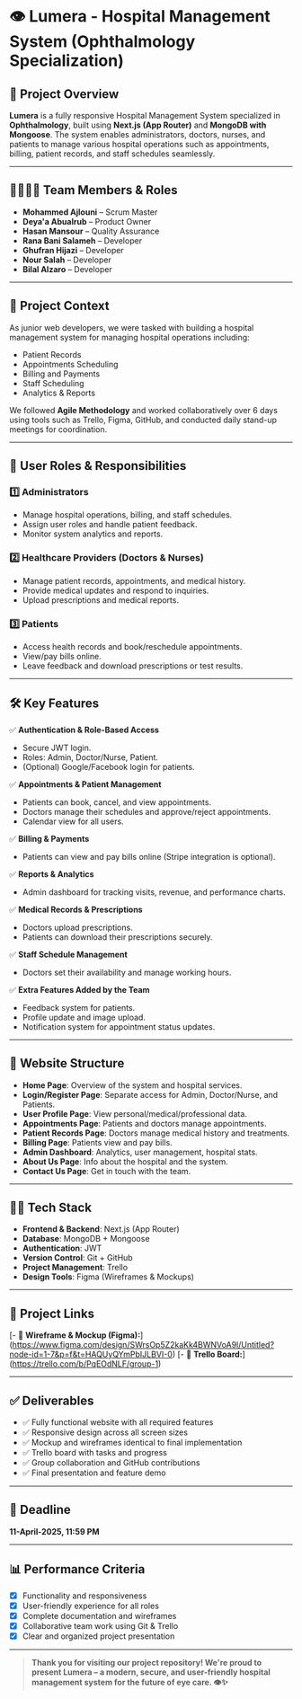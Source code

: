 # 👁️ Lumera - Hospital Management System (Ophthalmology Specialization)

## 🏥 Project Overview

**Lumera** is a fully responsive Hospital Management System specialized in **Ophthalmology**, built using **Next.js (App Router)** and **MongoDB with Mongoose**. The system enables administrators, doctors, nurses, and patients to manage various hospital operations such as appointments, billing, patient records, and staff schedules seamlessly.

---

## 👨‍👩‍👧‍👦 Team Members & Roles

- **Mohammed Ajlouni** – Scrum Master  
- **Deya'a Abualrub** – Product Owner  
- **Hasan Mansour** – Quality Assurance  
- **Rana Bani Salameh** – Developer  
- **Ghufran Hijazi** – Developer  
- **Nour Salah** – Developer  
- **Bilal Alzaro** – Developer  

---

## 🧠 Project Context

As junior web developers, we were tasked with building a hospital management system for managing hospital operations including:

- Patient Records
- Appointments Scheduling
- Billing and Payments
- Staff Scheduling
- Analytics & Reports

We followed **Agile Methodology** and worked collaboratively over 6 days using tools such as Trello, Figma, GitHub, and conducted daily stand-up meetings for coordination.

---

## 👥 User Roles & Responsibilities

### 1️⃣ Administrators
- Manage hospital operations, billing, and staff schedules.
- Assign user roles and handle patient feedback.
- Monitor system analytics and reports.

### 2️⃣ Healthcare Providers (Doctors & Nurses)
- Manage patient records, appointments, and medical history.
- Provide medical updates and respond to inquiries.
- Upload prescriptions and medical reports.

### 3️⃣ Patients
- Access health records and book/reschedule appointments.
- View/pay bills online.
- Leave feedback and download prescriptions or test results.

---

## 🛠 Key Features

✅ **Authentication & Role-Based Access**  
- Secure JWT login.  
- Roles: Admin, Doctor/Nurse, Patient.  
- (Optional) Google/Facebook login for patients.

✅ **Appointments & Patient Management**  
- Patients can book, cancel, and view appointments.  
- Doctors manage their schedules and approve/reject appointments.  
- Calendar view for all users.

✅ **Billing & Payments**  
- Patients can view and pay bills online (Stripe integration is optional).

✅ **Reports & Analytics**  
- Admin dashboard for tracking visits, revenue, and performance charts.

✅ **Medical Records & Prescriptions**  
- Doctors upload prescriptions.  
- Patients can download their prescriptions securely.

✅ **Staff Schedule Management**  
- Doctors set their availability and manage working hours.

✅ **Extra Features Added by the Team**
- Feedback system for patients.
- Profile update and image upload.
- Notification system for appointment status updates.

---

## 🧱 Website Structure

- **Home Page**: Overview of the system and hospital services.
- **Login/Register Page**: Separate access for Admin, Doctor/Nurse, and Patients.
- **User Profile Page**: View personal/medical/professional data.
- **Appointments Page**: Patients and doctors manage appointments.
- **Patient Records Page**: Doctors manage medical history and treatments.
- **Billing Page**: Patients view and pay bills.
- **Admin Dashboard**: Analytics, user management, hospital stats.
- **About Us Page**: Info about the hospital and the system.
- **Contact Us Page**: Get in touch with the team.

---

## 🧑‍💻 Tech Stack

- **Frontend & Backend**: Next.js (App Router)
- **Database**: MongoDB + Mongoose
- **Authentication**: JWT
- **Version Control**: Git + GitHub
- **Project Management**: Trello
- **Design Tools**: Figma (Wireframes & Mockups)

---

## 📎 Project Links

[- 🔗 **Wireframe & Mockup (Figma):**]
(https://www.figma.com/design/SWrsOp5Z2kaKk4BWNVoA9l/Untitled?node-id=1-7&p=f&t=HAQUyQYmPbIJLBVI-0)
[- 🔗 **Trello Board:**]
(https://trello.com/b/PqEOdNLF/group-1)

---

## ✅ Deliverables

- ✅ Fully functional website with all required features
- ✅ Responsive design across all screen sizes
- ✅ Mockup and wireframes identical to final implementation
- ✅ Trello board with tasks and progress
- ✅ Group collaboration and GitHub contributions
- ✅ Final presentation and feature demo

---

## 📅 Deadline

**11-April-2025, 11:59 PM**

---

## 📊 Performance Criteria

- [x] Functionality and responsiveness  
- [x] User-friendly experience for all roles  
- [x] Complete documentation and wireframes  
- [x] Collaborative team work using Git & Trello  
- [x] Clear and organized project presentation

---

> **Thank you for visiting our project repository! We're proud to present Lumera – a modern, secure, and user-friendly hospital management system for the future of eye care. 👁️✨**
